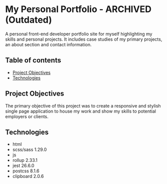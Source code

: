 # My Personal Portfolio - ARCHIVED (Outdated)

A personal front-end developer portfolio site for myself highlighting my skills and personal projects. It includes case studies of my primary projects, an about section and contact information.

## Table of contents
* [Project Objectives](#project-objectives)
* [Technologies](#technologies)

## Project Objectives

The primary objective of this project was to create a responsive and stylish single page application to house my work and show my skills to potential employers or clients.

## Technologies
 
* html
* scss/sass 1.29.0
* js
* rollup 2.33.1
* jest 26.6.0
* postcss 8.1.6
* clipboard 2.0.6
